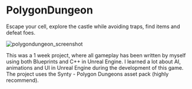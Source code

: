 # PolygonDungeon
Escape your cell, explore the castle while avoiding traps, find items and defeat foes.

![polygondungeon_screenshot](https://github.com/NestedLoof/PolygonDungeon/assets/9250860/9e87a434-6638-4338-be0b-ee9ef4193b91)

This was a 1 week project, where all gameplay has been written by myself using both Blueprints and C++ in Unreal Engine.
I learned a lot about AI, animations and UI in Unreal Engine during the development of this game.
The project uses the Synty - Polygon Dungeons asset pack (highly recommend).
